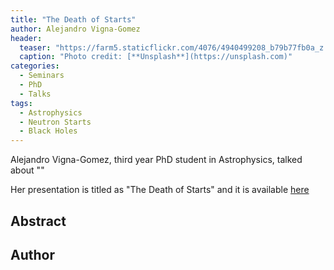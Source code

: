 ```yaml
---
title: "The Death of Starts"
author: Alejandro Vigna-Gomez
header:
  teaser: "https://farm5.staticflickr.com/4076/4940499208_b79b77fb0a_z.jpg"
  caption: "Photo credit: [**Unsplash**](https://unsplash.com)"
categories:
  - Seminars
  - PhD
  - Talks
tags:
  - Astrophysics
  - Neutron Starts
  - Black Holes
---
```


Alejandro Vigna-Gomez, third year PhD student in Astrophysics,
talked about ""

Her presentation is titled as "The Death of Starts"
and it is available [here](https://github.com/MexicanSocietyUoB/seminars/blob/master/assets/slides/avigna-gomez102017/slides.pdf)


## Abstract


## Author
